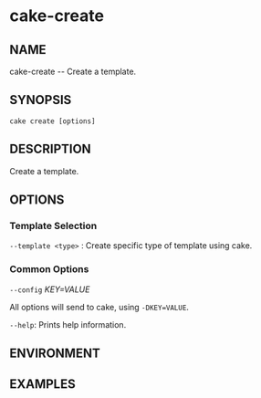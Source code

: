 # cake-create

## NAME

cake-create -- Create a template.

## SYNOPSIS

`cake create [options]`

## DESCRIPTION

Create a template.

## OPTIONS

### Template Selection

`--template <type>` : Create specific type of template using cake.

### Common Options

`--config` *KEY=VALUE*

All options will send to cake, using `-DKEY=VALUE`.

`--help`: Prints help information.

## ENVIRONMENT

## EXAMPLES

